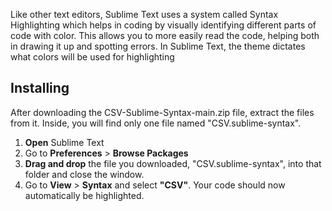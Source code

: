 Like other text editors, Sublime Text uses a system called Syntax Highlighting which helps in coding by visually identifying different parts of code with color. This allows you to more easily read the code, helping both in drawing it up and spotting errors. In Sublime Text, the theme dictates what colors will be used for highlighting
## Installing
After downloading the CSV-Sublime-Syntax-main.zip file, extract the files from it. Inside, you will find only one file named "CSV.sublime-syntax".
1. **Open** Sublime Text
2. Go to **Preferences** > **Browse Packages**
3. **Drag and drop** the file you downloaded, "CSV.sublime-syntax", into that folder and close the window.
4. Go to **View** > **Syntax** and select **"CSV"**. Your code should now automatically be highlighted.
